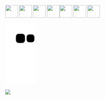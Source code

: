 

<img src="https://cdn.jsdelivr.net/gh/devicons/devicon/icons/github/github-original.svg" width="40" height="40" /> <img src="https://cdn.jsdelivr.net/gh/devicons/devicon/icons/html5/html5-original-wordmark.svg" width="40" height="40" /> <img src="https://cdn.jsdelivr.net/gh/devicons/devicon/icons/css3/css3-original-wordmark.svg" width="40" height="40"/>
<img src="https://cdn.jsdelivr.net/gh/devicons/devicon/icons/csharp/csharp-original.svg" width="40" height="40" /><img src="https://cdn.jsdelivr.net/gh/devicons/devicon/icons/javascript/javascript-plain.svg" width="40" height="40"  /> <img src="https://cdn.jsdelivr.net/gh/devicons/devicon/icons/ionic/ionic-original.svg" width="40" height="40"  /> <img src="https://cdn.jsdelivr.net/gh/devicons/devicon/icons/figma/figma-original.svg"  width="40" height="40" /> 
          
![Snake animation](https://github.com/tainaraalves14/tainaraalves14/blob/output/github-contribution-grid-snake.svg)      
          
 <div>

<a href="https://instagram.com/taai_aalves" target="_blank"><img src="https://img.shields.io/badge/-Instagram-%23E4405F?style=for-the-badge&logo=instagram&logoColor=white" target="_blank"></a>


          


